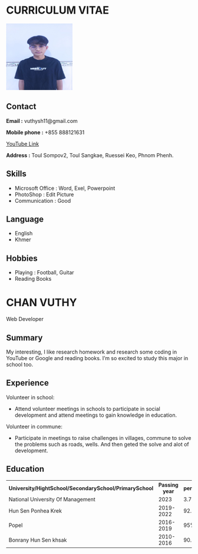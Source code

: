 <!DOCTYPE html>
<html lang="en">
<head>
 <meta charset="UTF-8">
    <meta name="viewport" content="width=device-width, initial-scale=1.0">
    <title>CHAN VUTHY</title>
</head>

<body>
            <h1>CURRICULUM VITAE</h1>
<div class="full">
        <div class="left">
            <div class="image">
                <img src="Image/Chan Vuthy.jpg.jpg"
                     style="width:180px;height:180px;">
   </div>
   <div class="Contact">
    <h2>Contact</h2>
    <p><b>Email :</b> vuthysh11@gmail.com</p>
    <p><b>Mobile phone :</b> +855 888121631</p>
    <a target ="-blank" href = "https://youtu.be/wfWJ8vPCBU4?feature=shared">YouTube Link </a>
    <p><b>Address :</b> Toul Sompov2, Toul Sangkae, Ruessei Keo, Phnom Phenh.</p>
   </div>
   <div class="Skills">
    <h2>Skills</h2>
    <ul>
     <li>Microsoft Office : Word, Exel, Powerpoint</li>
     <li>PhotoShop : Edit Picture</li>
     <li>Communication : Good</li>
    </ul>
   </div>
   <div class="Language">
    <h2>Language</h2>
    <ul>
     <li>English</li>
     <li>Khmer</li>
    </ul>
   </div>
   <div class="Hobbies">
    <h2>Hobbies</h2>
    <ul>
     <li>Playing : Football, Guitar</li>
     <li>Reading Books</li>
    </ul>
   </div>
  </div>
  <div class="right">
   <div class="name">
    <h1>CHAN VUTHY</h1>
   </div>
   <div class="title">
    <p>Web Developer</p>
   </div>
   <div class="Summary">
    <h2>Summary</h2>
    <p>My interesting, I like research homework and 
                    research some coding in YouTube or 
                    Google and reading books. I’m so excited to 
                    study this major in school too.
    </p>
   </div>
   <div class="Experience">
    <h2>Experience</h2>
    <p>Volunteer in school:</p>
    <ul>
     <li>Attend volunteer meetings in schools to participate 
                        in social development and attend meetings to gain knowledge in education.</li>
    </ul>
                <p>Volunteer in commune:</p>
                <ul>
                    <li>Participate in meetings to raise challenges in villages, commune to 
                        solve the problems such as roads, wells. And then geted the solve and 
                        alot of development.</li>
                </ul>
   </div>
   <div class="Education">
    <h2>Education</h2>
    <table>
     <tr>
      <th>University/HightSchool/SecondarySchool/PrimarySchool </th>
      <th>Passing year </th>
      <th>percentage/cgpa</th>
     </tr>
     <tr>
      <td>National University Of Management</td>
      <td>2023</td>
      <td>3.70</td>
     </tr>
     <tr>
      <td>Hun Sen Ponhea Krek</td>
      <td>2019-2022</td>
      <td>92.5%</td>
     </tr>
                    <tr>
      <td>Popel</td>
      <td>2016-2019</td>
      <td>95%</td>
     </tr>
                    <tr>
      <td>Bonrany Hun Sen khsak</td>
      <td>2010-2016</td>
      <td>90.5%</td>
     </tr>
    </table>
   </div>
  </div>
 </div>
</body>

</html>
